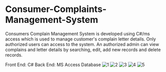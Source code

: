 # Consumer-Complaints-Management-System
Consumers Complain Management System is developed using C#/ms access which is used to manage customer's complain letter details.
Only authorized users can access to the system. 
An authorized admin can view complains and letter details by searching, edit, add new records and delete records. 

Front End: C#
Back End: MS Access Database
![1](https://user-images.githubusercontent.com/49120359/94368847-13e1e380-0104-11eb-9835-f6d9df6e3000.PNG)
![2](https://user-images.githubusercontent.com/49120359/94368854-20663c00-0104-11eb-893d-db248af58c05.PNG)
![3](https://user-images.githubusercontent.com/49120359/94368859-25c38680-0104-11eb-876f-d20e6eb713a6.PNG)
![4](https://user-images.githubusercontent.com/49120359/94368863-29570d80-0104-11eb-99df-49ea26809e1f.PNG)
![5](https://user-images.githubusercontent.com/49120359/94368900-599eac00-0104-11eb-815d-701a06edf5dd.PNG)
